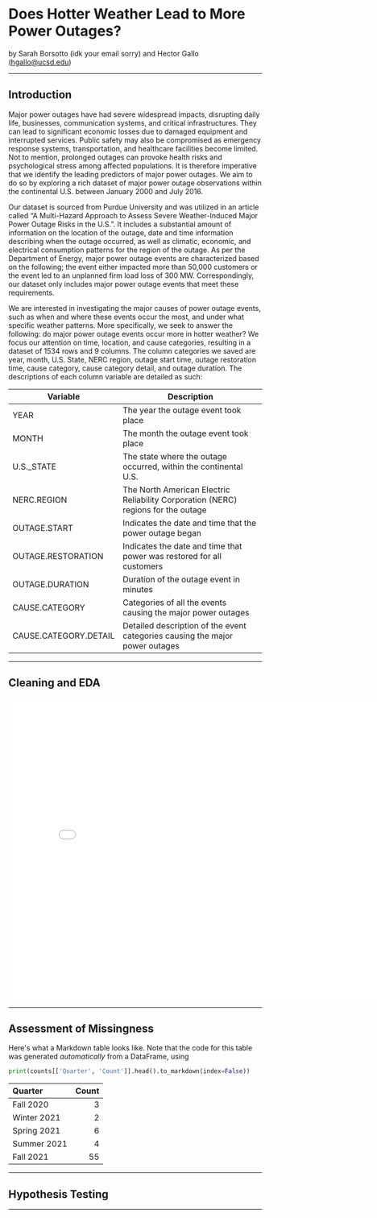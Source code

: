 # Does Hotter Weather Lead to More Power Outages?

by Sarah Borsotto (idk your email sorry) and Hector Gallo (hgallo@ucsd.edu)

---

## Introduction
Major power outages have had severe widespread impacts, disrupting daily life, businesses, communication systems, and critical infrastructures. They can lead to significant economic losses due to damaged equipment and interrupted services. Public safety may also be compromised as emergency response systems, transportation, and healthcare facilities become limited. Not to mention, prolonged outages can provoke health risks and psychological stress among affected populations. It is therefore imperative that we identify the leading predictors of major power outages. We aim to do so by exploring a rich dataset of major power outage observations within the continental U.S. between January 2000 and July 2016.

Our dataset is sourced from Purdue University and was utilized in an article called “A Multi-Hazard Approach to Assess Severe Weather-Induced Major Power Outage Risks in the U.S.”. It includes a substantial amount of information on the location of the outage, date and time information describing when the outage occurred, as well as climatic, economic, and electrical consumption patterns for the region of the outage. As per the Department of Energy, major power outage events are characterized based on the following; the event either impacted more than 50,000 customers or the event led to an unplanned firm load loss of 300 MW. Correspondingly, our dataset only includes major power outage events that meet these requirements. 

We are interested in investigating the major causes of power outage events, such as when and where these events occur the most, and under what specific weather patterns. More specifically, we seek to answer the following: do major power outage events occur more in hotter weather? We focus our attention on time, location, and cause categories, resulting in a dataset of 1534 rows and 9 columns. The column categories we saved are year, month, U.S. State, NERC region, outage start time, outage restoration time, cause category, cause category detail, and outage duration. The descriptions of each column variable are detailed as such:

| Variable | Description |
| ---------|----------|
| YEAR | The year the outage event took place |
| MONTH | The month the outage event took place |
| U.S._STATE | The state where the outage occurred, within the continental U.S. |
| NERC.REGION | The North American Electric Reliability Corporation (NERC) regions for the outage |
| OUTAGE.START | Indicates the date and time that the power outage began |
| OUTAGE.RESTORATION | Indicates the date and time that power was restored for all customers |
| OUTAGE.DURATION | Duration of the outage event in minutes |
| CAUSE.CATEGORY | Categories of all the events causing the major power outages |
| CAUSE.CATEGORY.DETAIL | Detailed description of the event categories causing the major power outages |


---

## Cleaning and EDA

<iframe src="assets/10-80-enrollment.html" width=800 height=600 frameBorder=0></iframe>

---

## Assessment of Missingness

Here's what a Markdown table looks like. Note that the code for this table was generated _automatically_ from a DataFrame, using

```py
print(counts[['Quarter', 'Count']].head().to_markdown(index=False))
```

| Quarter     |   Count |
|:------------|--------:|
| Fall 2020   |       3 |
| Winter 2021 |       2 |
| Spring 2021 |       6 |
| Summer 2021 |       4 |
| Fall 2021   |      55 |

---

## Hypothesis Testing


---
